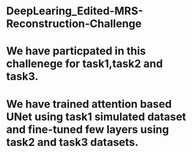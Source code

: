 # DeepLearing_Edited-MRS-Reconstruction-Challenge

# We have particpated in this challenege for task1,task2 and task3.

# We have trained attention based UNet using task1 simulated dataset and fine-tuned few layers using task2 and task3 datasets.
